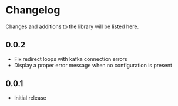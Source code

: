 # Changelog

Changes and additions to the library will be listed here.

## 0.0.2
- Fix redirect loops with kafka connection errors
- Display a proper error message when no configuration is present

## 0.0.1

- Initial release
